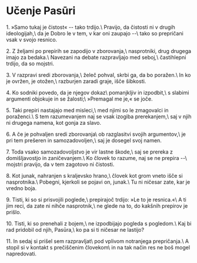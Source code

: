 # Učenje Pasūri

<span class="verseref">1.</span>
<span class="dropcap">»S</span>amo tukaj je čistost« -- tako trdijo.\\
Pravijo, da čistosti ni v drugih ideologijah,\\
da je Dobro le v tem, v kar oni zaupajo --\\
tako so prepričani vsak v svojo resnico.

<span class="verseref">2.</span>
Z željami po prepirih se zapodijo v zborovanja,\\
nasprotniki, drug drugega imajo za bedaka.\\
Navezani na debate razpravljajo med seboj,\\
častihlepni trdijo, da so mojstri.

<span class="verseref">3.</span>
V razpravi sredi zborovanja,\\
želeč pohval, skrbi ga, da bo poražen.\\
In ko je ovržen, je otožen,\\
razburjen zaradi graje, išče šibkosti.

<span class="verseref">4.</span>
Ko sodniki povedo, da je njegov dokaz\\
pomanjkljiv in izpodbit,\\
s slabimi argumenti objokuje in se žalosti;\\
»Premagal me je,« se joče.

<span class="verseref">5.</span>
Taki prepiri nastajajo med misleci,\\
med njimi so le zmagovalci in poraženci.\\
S tem razumevanjem naj se vsak izogiba prerekanjem,\\
saj v njih ni drugega namena, kot gonja za slavo.

<span class="verseref">6.</span>
A če je pohvaljen sredi zborovanja\\
ob razglasitvi svojih argumentov,\\
je pri tem prešeren in samozadovoljen,\\
saj je dosegel svoj namen.

<span class="verseref">7.</span>
Toda vsako samozadovoljstvo je vir lastne škode,\\
saj se prereka z domišljavostjo in zaničevanjem.\\
Ko človek to razume, naj se ne prepira --\\
mojstri pravijo, da v tem zagotovo ni čistosti.

<span class="verseref">8.</span>
Kot junak, nahranjen s kraljevsko hrano,\\
človek kot grom vneto išče si nasprotnika.\\
Pobegni, kjerkoli se pojavi on, junak.\\
Tu ni ničesar zate, kar je vredno boja.

<span class="verseref">9.</span>
Tisti, ki so si prisvojili poglede,\\
prepirajoč trdijo: »Le to je resnica.«\\
A ti jim reci, da zate ni nihče nasprotnik,\\
ne glede na to, do kakšnih prepirov je prišlo.

<span class="verseref">10.</span>
Tisti, ki so prenehali z bojem,\\
ne izpodbijajo pogleda s pogledom.\\
Kaj bi rad pridobil od njih, Pasūra,\\
ko pa si ti ničesar ne lastijo?

<span class="verseref">11.</span>
In sedaj si prišel sem razpravljat\\
pod vplivom notranjega prepričanja.\\
A stopil si v kontakt s prečiščenim človekom\\
in na tak način res ne boš mogel napredovati.

